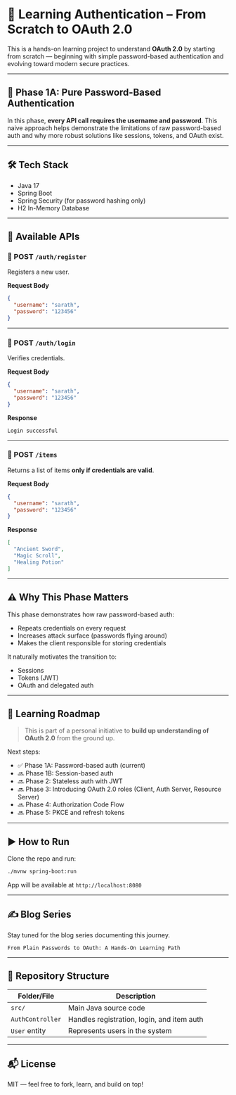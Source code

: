 # 🧪 Learning Authentication – From Scratch to OAuth 2.0

This is a hands-on learning project to understand **OAuth 2.0** by starting from scratch — beginning with simple password-based authentication and evolving toward modern secure practices.

---

## 🚀 Phase 1A: Pure Password-Based Authentication

In this phase, **every API call requires the username and password**. This naive approach helps demonstrate the limitations of raw password-based auth and why more robust solutions like sessions, tokens, and OAuth exist.

---

## 🛠️ Tech Stack

- Java 17
- Spring Boot
- Spring Security (for password hashing only)
- H2 In-Memory Database

---

## 📌 Available APIs

### 🔹 POST `/auth/register`
Registers a new user.

**Request Body**
```json
{
  "username": "sarath",
  "password": "123456"
}
```

---

### 🔹 POST `/auth/login`
Verifies credentials.

**Request Body**
```json
{
  "username": "sarath",
  "password": "123456"
}
```

**Response**
```
Login successful
```

---

### 🔹 POST `/items`
Returns a list of items **only if credentials are valid**.

**Request Body**
```json
{
  "username": "sarath",
  "password": "123456"
}
```

**Response**
```json
[
  "Ancient Sword",
  "Magic Scroll",
  "Healing Potion"
]
```

---

## ⚠️ Why This Phase Matters

This phase demonstrates how raw password-based auth:

- Repeats credentials on every request
- Increases attack surface (passwords flying around)
- Makes the client responsible for storing credentials

It naturally motivates the transition to:
- Sessions
- Tokens (JWT)
- OAuth and delegated auth

---

## 🧠 Learning Roadmap

> This is part of a personal initiative to **build up understanding of OAuth 2.0** from the ground up.

Next steps:

- ✅ Phase 1A: Password-based auth (current)
- 🔜 Phase 1B: Session-based auth
- 🔜 Phase 2: Stateless auth with JWT
- 🔜 Phase 3: Introducing OAuth 2.0 roles (Client, Auth Server, Resource Server)
- 🔜 Phase 4: Authorization Code Flow
- 🔜 Phase 5: PKCE and refresh tokens

---

## ▶️ How to Run

Clone the repo and run:

```bash
./mvnw spring-boot:run
```

App will be available at `http://localhost:8080`

---

## ✍️ Blog Series

Stay tuned for the blog series documenting this journey.

```
From Plain Passwords to OAuth: A Hands-On Learning Path
```

---

## 📁 Repository Structure

| Folder/File       | Description                                |
|-------------------|--------------------------------------------|
| `src/`            | Main Java source code                      |
| `AuthController`  | Handles registration, login, and item auth |
| `User` entity     | Represents users in the system             |

---

## 📬 License

MIT — feel free to fork, learn, and build on top!
